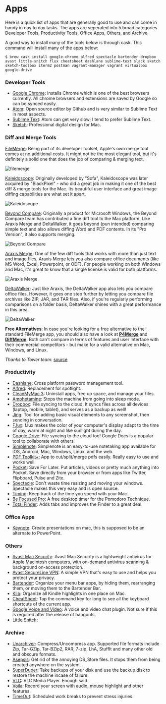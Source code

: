 # Apps

Here is a quick list of apps that are generally good to use and can come in handy in day to day tasks. The apps are seperated into 5 broad categories Developer Tools, Productivity Tools, Office Apps, Others, and Archive.

A good way to install many of the tools below is through cask. This command will install many of the apps below:

	$ brew cask install google-chrome alfred spectacle bartender dropbox avast little-snitch flux cheatsheet dashlane sublime-text slack sketch sketch-toolbox iterm2 postman vagrant-manager vagrant virtualbox google-drive 

### Developer Tools
- [Google Chrome](https://www.google.com/intl/en/chrome/browser/): Installs Chrome which is one of the best browsers currently. All chrome browsers and extensions are saved by Google so can be synced easily.
- [Atom](https://atom.io/): Open source editor by Github and is very similar to Sublime Text in most aspects.
- [Sublime Text](https://www.sublimetext.com/3): Atom can get very slow; I tend to prefer Sublime Text.
- [Sketch](https://www.sketchapp.com/): Professional digital design for Mac.

### Diff and Merge Tools

[FileMerge](): Being part of its developer toolset, Apple's own merge tool comes at no additional costs. It might not be the most elegant tool, but it's definitely a solid one that does the job of comparing & merging text.

![filemerge](filemerge.png)

[Kaleidoscope](http://www.kaleidoscopeapp.com/): Originally developed by "Sofa", Kaleidoscope was later acquired by "BlackPixel" - who did a great job in making it one of the best diff & merge tools for the Mac. Its beautiful user interface and great image diffing capabilities are what set it apart.

![Kaleidoscope](kaleidoscope.png)

[Beyond Compare](http://www.scootersoftware.com/): Originally a product for Microsoft Windows, the Beyond Compare team has contributed a fine diff tool to the Mac platform. Like Araxis Merge and DeltaWalker, it goes beyond (pun intended) comparing simple text and also allows diffing Word and PDF contents. In its "Pro Version", it also supports merging.

![Beyond Compare](beyond-compare.png)

[Araxis Merge](http://www.araxis.com/merge/): One of the few diff tools that works with more than just text and image files, Araxis Merge lets you also compare office documents (like MS Word, Excel, Powerpoint, or ODF). For people working on both Windows and Mac, it's great to know that a single license is valid for both platforms.

![Araxis Merge](araxis-merge.jpg)


[DeltaWalker](http://www.deltawalker.com/): Just like Araxis, the DeltaWalker app also lets you compare office files. However, it goes one step further by letting you compare file archives like ZIP, JAR, and TAR files. Also, if you're regularly performing comparisons on a folder basis, DeltaWalker shines with a great performance in this area.

![DeltaWalker](delta-walker.jpg)

**Free Alternatives**:
In case you're looking for a free alternative to the standard FileMerge app, you should also have a look at **[P4Merge](http://www.perforce.com/product/components/perforce-visual-merge-and-diff-tools)** and **[DiffMerge](http://www.sourcegear.com/diffmerge/)**.
Both can't compare in terms of features and user interface with their commercial competitors - but make for a valid alternative on Mac, Windows, and Linux.

*Thanks to Tower team*: [source](https://www.git-tower.com/blog/diff-tools-mac/)

### Productivity
- [Dashlane](http://dashlane.com/): Cross platform password management tool.
- [Alfred](http://www.alfredapp.com/): Replacement for spotlight.
- [CleanMyMac 3](http://macpaw.com/cleanmymac): Uninstall apps, free up space, and manage your files.
- [Amphetamine](https://itunes.apple.com/us/app/amphetamine/id937984704): Stops the machine from going into sleep mode.
- [Dropbox](https://www.dropbox.com/): File syncing to the cloud. It syncs files across all devices (laptop, mobile, tablet), and serves as a backup as well!
- [Jing](www.techsmith.com/jing.html): Tool for adding basic visual elements to any screenshot, then sending in conversation.
- [F.lux](https://justgetflux.com/): f.lux makes the color of your computer's display adapt to the time of day, warm at night and like sunlight during the day.
- [Google Drive](https://drive.google.com/): File syncing to the cloud too! Google Docs is a popular tool to collaborate with others.
- [Simplenote](https://simplenote.com/): Simplenote is an easy-to-use notetaking app available for iOS, Android, Mac, Windows, Linux, and the web.
- [PDF Toolkit+](https://itunes.apple.com/us/app/pdf-toolkit-+/id545164971?mt=12): App to cut/split/merge pdfs easily. Really easy to use and works well.
- [Pocket](https://getpocket.com): Save For Later. Put articles, videos or pretty much anything into Pocket. Save directly from your browser or from apps like Twitter, Flipboard, Pulse and Zite.
- [Spectacle](http://spectacleapp.com/): Don't waste time resizing and moving your windows. Spectacle makes this very easy and is open source.
- [Timing](http://timingapp.com/): Keep track of the time you spend with your Mac.
- [Be Focused Pro](http://www.tomighty.org/): A free desktop timer for the Pomodoro Technique.
- [Total Finder](http://totalfinder.binaryage.com/): Adds tabs and improves the Finder to a great deal.

### Office Apps
- [Keynote](http://www.apple.com/mac/keynote/): Create presentations on mac, this is supposed to be an alternate to PowerPoint.

### Others
- [Avast Mac Security](https://www.avast.com/en-us/free-mac-security): Avast Mac Security is a lightweight antivirus for Apple Macintosh computers, with on-demand antivirus scanning & background on-access protection.
- [Avast SecureLine VPN](https://www.avast.com/en-us/secureline-vpn): A simple VPN that's easy to use and helps you protect your privacy.
- [Bartender](https://www.macbartender.com/): Organize your menu bar apps, by hiding them, rearranging them, or moving them to the Bartender Bar.
- [Klib](TODO): Organize all Kindle highlights in one place on Mac.
- [CheatSheet](http://www.grandtotal.biz/CheatSheet/): Tap the command key for long to see all the keyboard shortcuts of the current app.
- [Google Voice and Video](http://www.google.com/+/learnmore/hangouts/): A voice and video chat plugin. Not sure if this is required after the release of hangouts.
- [Little Snitch](https://www.obdev.at/products/littlesnitch):

### Archive
- [Unarchiver](http://wakaba.c3.cx/s/apps/unarchiver.html): Compress/Uncompress app. Supported file formats include Zip, Tar-GZip, Tar-BZip2, RAR, 7-zip, LhA, StuffIt and many other old and obscure formats.
- [Asepsis](http://asepsis.binaryage.com/): Get rid of the annoying DS_Store files. It stops them from being created anywhere on the system.
- [SuperDuper](http://www.shirt-pocket.com/SuperDuper/SuperDuperDescription.html): Take backups of your disk and use the backup disk to restore the machine incase of failure.
- [VLC](http://www.videolan.org/vlc/index.html): VLC Media Player. Enough said.
- [Voila](http://www.globaldelight.com/voila/): Record your screen with audio, mouse highlight and other features.
- [TimeOut](http://www.dejal.com/timeout/): Scheduled work breaks to prevent stress injuries.
